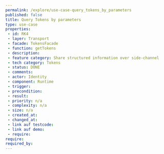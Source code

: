 ```yaml
---
permalink: /explore/use-case-query_tokens_by_parameters
published: false
title: Query Tokens by parameters
type: use-case
properties:
 - id: RK4
 - layer: Transport
 - facade: TokensFacade
 - function: getTokens
 - description: 
 - feature category: Share structured information over side-channel
 - tech category: Tokens
 - status: DONE
 - comments: 
 - actor: Identity
 - component: Runtime
 - trigger: 
 - precondition: 
 - result: 
 - priority: n/a
 - complexity: n/a
 - size: n/a
 - created_at: 
 - changed_at: 
 - link auf testcode: 
 - link auf demo: 
 - require: 
require:
required_by:
---
```

